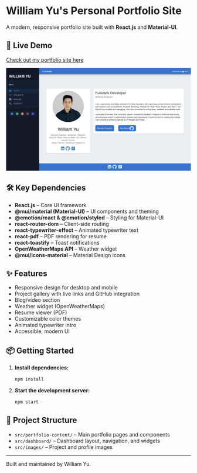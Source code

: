 # William Yu's Personal Portfolio Site

A modern, responsive portfolio site built with **React.js** and **Material-UI**.

## 🚀 Live Demo

[Check out my portfolio site here](https://yuwilliam.com)

<p align="center"><img src="/src/images/portfolio_pic.png"/></p>

## 🛠️ Key Dependencies

- **React.js** – Core UI framework
- **@mui/material (Material-UI)** – UI components and theming
- **@emotion/react & @emotion/styled** – Styling for Material-UI
- **react-router-dom** – Client-side routing
- **react-typewriter-effect** – Animated typewriter text
- **react-pdf** – PDF rendering for resume
- **react-toastify** – Toast notifications
- **OpenWeatherMaps API** – Weather widget
- **@mui/icons-material** – Material Design icons

## ✨ Features

- Responsive design for desktop and mobile
- Project gallery with live links and GitHub integration
- Blog/video section
- Weather widget (OpenWeatherMaps)
- Resume viewer (PDF)
- Customizable color themes
- Animated typewriter intro
- Accessible, modern UI

## 📦 Getting Started

1. **Install dependencies:**
   ```bash
   npm install
   ```
2. **Start the development server:**
   ```bash
   npm start
   ```

## 📁 Project Structure

- `src/portfolio-content/` – Main portfolio pages and components
- `src/dashboard/` – Dashboard layout, navigation, and widgets
- `src/images/` – Project and profile images

---

Built and maintained by William Yu.
